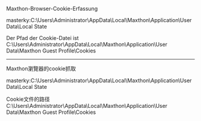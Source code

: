 Maxthon-Browser-Cookie-Erfassung

masterky:C:\Users\Administrator\AppData\Local\Maxthon\Application\User Data\Local State

Der Pfad der Cookie-Datei ist C:\Users\Administrator\AppData\Local\Maxthon\Application\User Data\Maxthon Guest Profile\Cookies

----


Maxthon瀏覽器的cookie抓取

masterky:C:\Users\Administrator\AppData\Local\Maxthon\Application\User Data\Local State

Cookie文件的路径C:\Users\Administrator\AppData\Local\Maxthon\Application\User Data\Maxthon Guest Profile\Cookies
